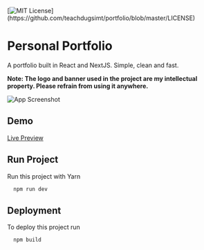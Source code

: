 
[![MIT License](https://img.shields.io/apm/l/atomic-design-ui.svg?)](https://github.com/teachdugsimt/portfolio/blob/master/LICENSE)

  
# Personal Portfolio

A portfolio built in React and NextJS. Simple, clean and fast.

**Note: The logo and banner used in the project are my intellectual property. Please refrain from using it anywhere.**



![App Screenshot](https://arttist-portfolio.s3.ap-southeast-1.amazonaws.com/title-and-header/port-preview.png)

  
## Demo

[Live Preview](https://master.d2scedyffnt9lq.amplifyapp.com/)

## Run Project 

Run this project with Yarn

```bash 
  npm run dev
```
    
## Deployment

To deploy this project run

```bash
  npm build
```

